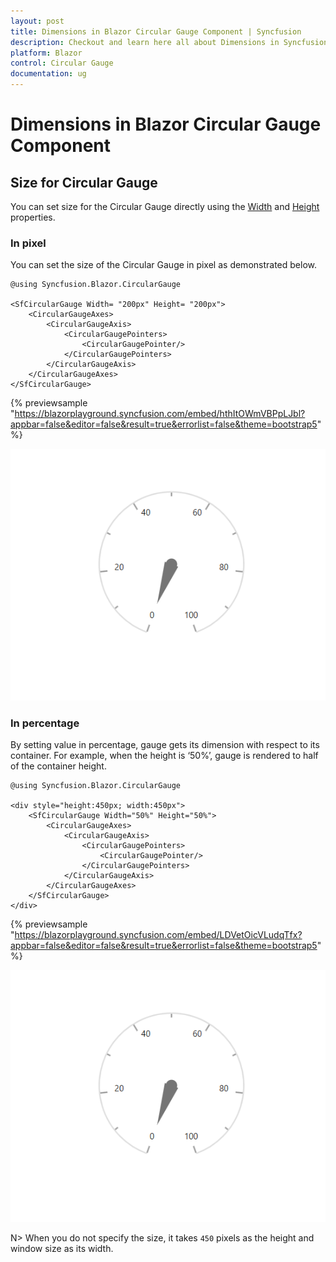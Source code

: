 ```yaml
---
layout: post
title: Dimensions in Blazor Circular Gauge Component | Syncfusion
description: Checkout and learn here all about Dimensions in Syncfusion Blazor Circular Gauge component and more.
platform: Blazor
control: Circular Gauge
documentation: ug
---
```


# Dimensions in Blazor Circular Gauge Component

## Size for Circular Gauge

You can set size for the Circular Gauge directly using the [Width](https://help.syncfusion.com/cr/blazor/Syncfusion.Blazor.CircularGauge.SfCircularGauge.html#Syncfusion_Blazor_CircularGauge_SfCircularGauge_Width) and [Height](https://help.syncfusion.com/cr/blazor/Syncfusion.Blazor.CircularGauge.SfCircularGauge.html#Syncfusion_Blazor_CircularGauge_SfCircularGauge_Height) properties.

### In pixel

You can set the size of the Circular Gauge in pixel as demonstrated below.

```cshtml
@using Syncfusion.Blazor.CircularGauge

<SfCircularGauge Width= "200px" Height= "200px">
    <CircularGaugeAxes>
        <CircularGaugeAxis>
            <CircularGaugePointers>
                <CircularGaugePointer/>
            </CircularGaugePointers>
        </CircularGaugeAxis>
    </CircularGaugeAxes>
</SfCircularGauge>
```
{% previewsample "https://blazorplayground.syncfusion.com/embed/hthItOWmVBPpLJbl?appbar=false&editor=false&result=true&errorlist=false&theme=bootstrap5" %}

![Changing Blazor Circular Gauge Size in Pixel](./images/blazor-circulargauge-size.png)

### In percentage

By setting value in percentage, gauge gets its dimension with respect to its container. For example, when the height is ‘50%’, gauge is rendered to half of the container height.

```cshtml
@using Syncfusion.Blazor.CircularGauge

<div style="height:450px; width:450px">
    <SfCircularGauge Width="50%" Height="50%">
        <CircularGaugeAxes>
            <CircularGaugeAxis>
                <CircularGaugePointers>
                    <CircularGaugePointer/>
                </CircularGaugePointers>
            </CircularGaugeAxis>
        </CircularGaugeAxes>
    </SfCircularGauge>
</div>
```

{% previewsample "https://blazorplayground.syncfusion.com/embed/LDVetOicVLudqTfx?appbar=false&editor=false&result=true&errorlist=false&theme=bootstrap5" %}

![Changing Blazor Circular Gauge Size in Percentage](./images/blazor-circulargauge-size.png)

N> When you do not specify the size, it takes `450` pixels as the height and window size as its width.